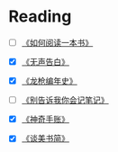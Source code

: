 # Reading

* [ ] [《如何阅读一本书》](./《如何阅读一本书》.md)  
  
* [x] [《无声告白》](./《无声告白》.md)
  
* [x] [《龙枪编年史》](./《龙枪编年史》.md)  
  
* [ ] [《别告诉我你会记笔记》](./《别告诉我你会记笔记》.md)  
  
* [x] [《神奇手账》](./《神奇手账》.md)

* [x] [《谈美书简》](./《谈美书简》.md)

